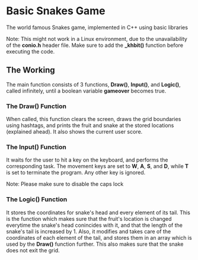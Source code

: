 # Basic Snakes Game
The world famous Snakes game, implemented in C++ using basic libraries

Note: This might not work in a Linux environment, due to the unavailability of the **conio.h** header file. Make sure to add the **_khbit()** function before executing the code.

## The Working
The main function consists of 3 functions, **Draw()**, **Input()**, and **Logic()**, called infinitely, until a boolean variable **gameover** becomes true.

### The Draw() Function
When called, this function clears the screen, draws the grid boundaries using hashtags, and prints the fruit and snake at the stored locations (explained ahead). It also shows the current user score.

### The Input() Function
It waits for the user to hit a key on the keyboard, and performs the corresponding task. The movement keys are set to **W**, **A**, **S**, and **D**, while **T** is set to terminate the program. Any other key is ignored.

Note: Please make sure to disable the caps lock

### The Logic() Function
It stores the coordinates for snake's head and every element of its tail. This is the function which makes sure that the fruit's location is changed everytime the snake's head conincides with it, and that the length of the snake's tail is increased by 1. Also, it modifies and takes care of the coordinates of each element of the tail, and stores them in an array which is used by the **Draw()** function further. This also makes sure that the snake does not exit the grid.
